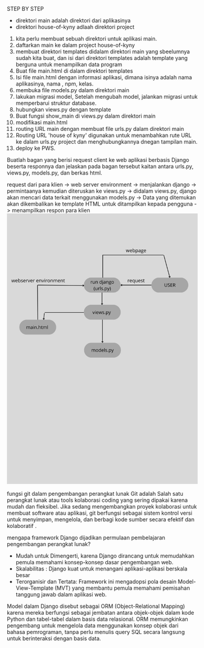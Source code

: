 STEP BY STEP
- direktori main adalah direktori dari aplikasinya
- direktori house-of-kyny adlaah direktori project

1. kita perlu membuat sebuah direktori untuk aplikasi main.
2. daftarkan main ke dalam project house-of-kyny
3. membuat direktori templates didalam direktori main yang sbeelumnya sudah kita buat, dan isi dari direktori templates adalah template yang berguna untuk menampilkan data program 
4. Buat file main.html di dalam direktori templates
5. Isi file main.html dengan informasi aplikasi, dimana isinya adalah nama aplikasinya, nama , npm, kelas.
6. membuka file models.py dalam direktori main
7. lakukan migrasi model, Setelah mengubah model, jalankan migrasi untuk memperbarui struktur database.
8. hubungkan views.py dengan template
9. Buat fungsi show_main di views.py dalam direktori main
10. modifikasi main.html 
11. routing URL main dengan membuat file urls.py dalam direktori main
12. Routing URL 'house of kyny' digunakan untuk menambahkan rute URL ke dalam urls.py project dan menghubungkannya dnegan tampilan main.
13. deploy ke PWS.

Buatlah bagan yang berisi request client ke web aplikasi berbasis Django beserta responnya dan jelaskan pada bagan tersebut kaitan antara urls.py, views.py, models.py, dan berkas html.

request dari para klien -> web server environment -> menjalankan django -> permintaanya kemudian diteruskan ke views.py -> didalam views.py, django akan mencari data terkait menggunakan models.py -> Data yang ditemukan akan dikembalikan ke template HTML untuk ditampilkan kepada pengguna -> menampilkan respon para klien
![alt text](image-2.png)

fungsi git dalam pengembangan perangkat lunak
Git adalah Salah satu perangkat lunak atau tools kolaborasi coding yang sering dipakai karena mudah dan fleksibel. Jika sedang mengembangkan proyek kolaborasi untuk membuat software atau aplikasi,
git berfungsi sebagai sistem kontrol versi untuk menyimpan, mengelola, dan berbagi kode sumber secara efektif dan kolaboratif . 


mengapa framework Django dijadikan permulaan pembelajaran pengembangan perangkat lunak?
- Mudah untuk Dimengerti, karena Django dirancang untuk memudahkan pemula memahami konsep-konsep dasar pengembangan web. 
- Skalabilitas : Django kuat untuk menangani aplikasi-aplikasi berskala besar 
- Terorganisir dan Tertata: Framework ini mengadopsi pola desain Model-View-Template (MVT) yang membantu pemula memahami pemisahan tanggung jawab dalam aplikasi web.


Model dalam Django disebut sebagai ORM (Object-Relational Mapping) karena mereka berfungsi sebagai jembatan antara objek-objek dalam kode Python dan tabel-tabel dalam basis data relasional. ORM memungkinkan pengembang untuk mengelola data menggunakan konsep objek dari bahasa pemrograman, tanpa perlu menulis query SQL secara langsung untuk berinteraksi dengan basis data.